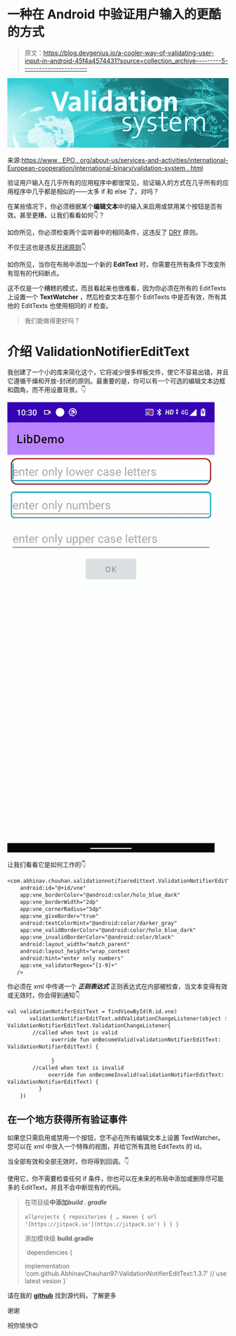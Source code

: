 # 一种在 Android 中验证用户输入的更酷的方式

> 原文：<https://blog.devgenius.io/a-cooler-way-of-validating-user-input-in-android-45f4a4574431?source=collection_archive---------5----------------------->

![](img/186c0b08fdafcc17d5bb40e95e723748.png)

来源:[https://www . EPO . org/about-us/services-and-activities/international-European-cooperation/international-binary/validation-system . html](https://www.epo.org/about-us/services-and-activities/international-european-cooperation/international-bilateral/validation-system.html)

验证用户输入在几乎所有的应用程序中都很常见，验证输入的方式在几乎所有的应用程序中几乎都是相似的——太多 if 和 else 了，对吗？

在某些情况下，你必须根据某个**编辑文本**中的输入来启用或禁用某个按钮是否有效。甚至更糟，让我们看看如何👇？

如你所见，你必须检查两个监听器中的相同条件，这违反了 [DRY](https://en.wikipedia.org/wiki/Don%27t_repeat_yourself) 原则。

不仅[干](https://en.wikipedia.org/wiki/Don%27t_repeat_yourself)这也是违反[开闭原则](https://en.wikipedia.org/wiki/Open%E2%80%93closed_principle#:~:text=In%20object%2Doriented%20programming%2C%20the,without%20modifying%20its%20source%20code.)👇

如你所见，当你在布局中添加一个新的 **EditText** 时，你需要在所有条件下改变所有现有的代码断点。

这不仅是一个糟糕的模式，而且看起来也很难看，因为你必须在所有的 EditTexts 上设置一个 **TextWatcher** ，然后检查文本在那个 EditTexts 中是否有效，所有其他的 EditTexts 也使用相同的 if 检查。

> 我们能做得更好吗？

# 介绍 ValidationNotifierEditText

我创建了一个小的库来简化这个，它将减少很多样板文件，使它不容易出错，并且它遵循干燥和开放-封闭的原则。最重要的是，你可以有一个可选的编辑文本边框和圆角，而不用设置背景。👇

![](img/6531c1385070b65b67e43da54a955b77.png)

让我们看看它是如何工作的👇

```
<com.abhinav.chouhan.validationnotifieredittext.ValidationNotifierEditText
    android:id="@+id/vne"
    app:vne_borderColor="@android:color/holo_blue_dark"
    app:vne_borderWidth="2dp"
    app:vne_cornerRadius="5dp"
    app:vne_giveBorder="true"                                
    android:textColorHint="@android:color/darker_gray"
    app:vne_validBorderColor="@android:color/holo_blue_dark"
    app:vne_invalidBorderColor="@android:color/black"
    android:layout_width="match_parent"
    android:layout_height="wrap_content
    android:hint="enter only numbers"
    app:vne_validatorRegex="[1-9]+"
   />
```

你必须在 xml 中传递一个 ***正则表达式*** 正则表达式在内部被检查，当文本变得有效或无效时，你会得到通知👇

```
val validationNotiferEditText = findViewById(R.id.vne)
       validationNotifierEditText.addValidationChangeListener(object : ValidationNotifierEditText.ValidationChangeListener{
        //called when text is valid
              override fun onBecomeValid(validationNotifierEditText: ValidationNotifierEditText) {

              }
        //called when text is invalid
             override fun onBecomeInvalid(validationNotifierEditText: ValidationNotifierEditText) {
          }
    }) 
```

## 在一个地方获得所有验证事件

如果您只需启用或禁用一个按钮，您不必在所有编辑文本上设置 TextWatcher。您可以在 xml 中放入一个特殊的视图，并给它所有其他 EditTexts 的 id。

当全部有效和全部无效时，你将得到回调。👇

使用它，你不需要检查任何 if 条件，你也可以在未来的布局中添加或删除尽可能多的 EditText，并且不会中断现有的代码。

> 在项目级**中添加*build . gradle***
> 
> `allprojects {
> repositories {
> …
> maven { url ‘[https://jitpack.io'](https://jitpack.io') }
> }
> }`
> 
> 添加模块级 **build.gradle**
> 
> `dependencies {
> 
> implementation ‘com.github.AbhinavChauhan97:ValidationNotifierEditText:1.3.7’ // use latest vesion
> }`

请在我的 [**github**](https://github.com/AbhinavChauhan97/ValidationNotifierEditText) 找到源代码，了解更多

谢谢

祝你愉快😊